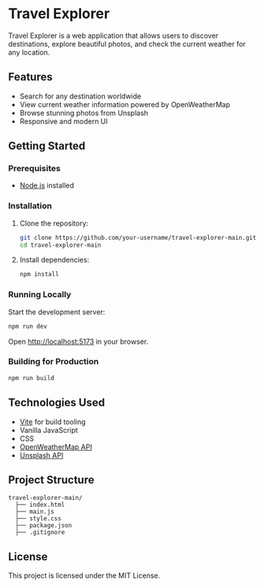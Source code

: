 # Travel Explorer

Travel Explorer is a web application that allows users to discover destinations, explore beautiful photos, and check the current weather for any location.

## Features

- Search for any destination worldwide
- View current weather information powered by OpenWeatherMap
- Browse stunning photos from Unsplash
- Responsive and modern UI

## Getting Started

### Prerequisites

- [Node.js](https://nodejs.org/) installed

### Installation

1. Clone the repository:
   ```sh
   git clone https://github.com/your-username/travel-explorer-main.git
   cd travel-explorer-main
   ```

2. Install dependencies:
   ```sh
   npm install
   ```

### Running Locally

Start the development server:
```sh
npm run dev
```
Open [http://localhost:5173](http://localhost:5173) in your browser.

### Building for Production

```sh
npm run build
```

## Technologies Used

- [Vite](https://vitejs.dev/) for build tooling
- Vanilla JavaScript
- CSS
- [OpenWeatherMap API](https://openweathermap.org/api)
- [Unsplash API](https://unsplash.com/documentation)

## Project Structure

```
travel-explorer-main/
  ├── index.html
  ├── main.js
  ├── style.css
  ├── package.json
  ├── .gitignore
```

## License

This project is licensed under the MIT License.
